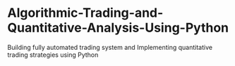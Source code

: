 # Algorithmic-Trading-and-Quantitative-Analysis-Using-Python
Building fully automated trading system and Implementing quantitative trading strategies using Python
